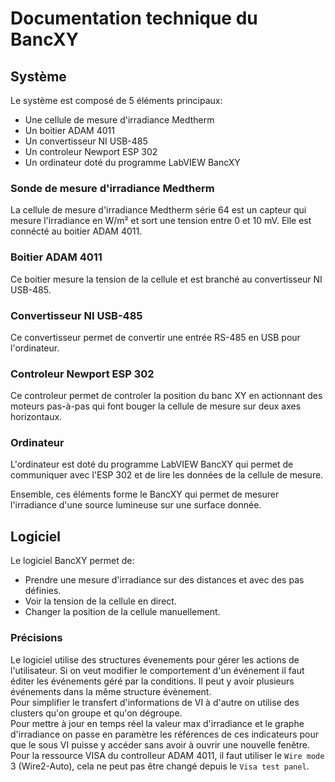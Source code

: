 # Documentation technique du BancXY  
  
## Système  
Le système est composé de 5 éléments principaux:  
- Une cellule de mesure d'irradiance Medtherm  
- Un boitier ADAM 4011  
- Un convertisseur NI USB-485  
- Un controleur Newport ESP 302  
- Un ordinateur doté du programme LabVIEW BancXY  
  
### Sonde de mesure d'irradiance Medtherm  
La cellule de mesure d'irradiance Medtherm série 64 est un capteur qui mesure l'irradiance en W/m² et sort une tension entre 0 et 10 mV. Elle est connécté au boitier ADAM 4011.  
  
### Boitier ADAM 4011  
Ce boitier mesure la tension de la cellule et est branché au convertisseur NI USB-485.  
  
### Convertisseur NI USB-485  
Ce convertisseur permet de convertir une entrée RS-485 en USB pour l'ordinateur.  
  
### Controleur Newport ESP 302  
Ce controleur permet de controler la position du banc XY en actionnant des moteurs pas-à-pas qui font bouger la cellule de mesure sur deux axes horizontaux.  
  
### Ordinateur  
L'ordinateur est doté du programme LabVIEW BancXY qui permet de communiquer avec l'ESP 302 et de lire les données de la cellule de mesure.  
  
Ensemble, ces éléments forme le BancXY qui permet de mesurer l'irradiance d'une source lumineuse sur une surface donnée.  
  
## Logiciel  
Le logiciel BancXY permet de:  
- Prendre une mesure d'irradiance sur des distances et avec des pas définies.  
- Voir la tension de la cellule en direct.  
- Changer la position de la cellule manuellement.  
  
### Précisions  
Le logiciel utilise des structures  évenements pour gérer les actions de l'utilisateur. Si on veut modifier le comportement d'un événement il faut éditer les événements géré par la conditions. Il peut y avoir plusieurs événements dans la même structure évènement.  
Pour simplifier le transfert d'informations de VI à d'autre on utilise des clusters qu'on groupe et qu'on dégroupe.  
Pour mettre à jour en temps réel la valeur max d'irradiance et le graphe d'irradiance on passe en paramètre les références de ces indicateurs pour que le sous VI puisse y accéder sans avoir à ouvrir une nouvelle fenêtre.  
Pour la ressource VISA du controlleur ADAM 4011, il faut utiliser le `Wire mode` 3 (Wire2-Auto), cela ne peut pas être changé depuis le `Visa test panel`.  

